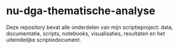 # nu-dga-thematische-analyse
Deze repository bevat alle onderdelen van mijn scriptieproject: data, documentatie, scripts, notebooks, visualisaties, resultaten en het uiteindelijke scriptiedocument.
